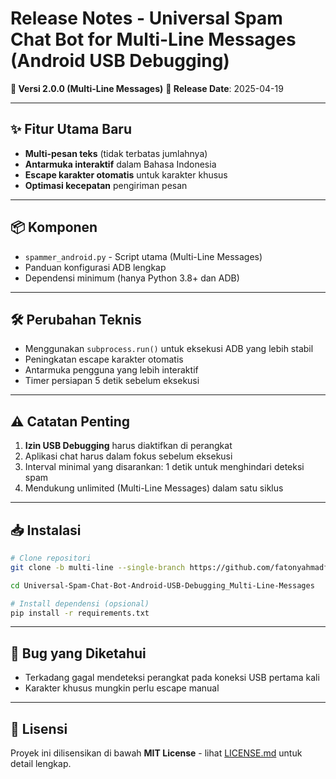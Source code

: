 # Release Notes - Universal Spam Chat Bot for Multi-Line Messages (Android USB Debugging)

**🚀 Versi 2.0.0 (Multi-Line Messages)**
**📅 Release Date**: 2025-04-19

---

## ✨ Fitur Utama Baru

- **Multi-pesan teks** (tidak terbatas jumlahnya)
- **Antarmuka interaktif** dalam Bahasa Indonesia
- **Escape karakter otomatis** untuk karakter khusus
- **Optimasi kecepatan** pengiriman pesan

---

## 📦 Komponen

- `spammer_android.py` - Script utama (Multi-Line Messages)
- Panduan konfigurasi ADB lengkap
- Dependensi minimum (hanya Python 3.8+ dan ADB)

---

## 🛠️ Perubahan Teknis

- Menggunakan `subprocess.run()` untuk eksekusi ADB yang lebih stabil
- Peningkatan escape karakter otomatis
- Antarmuka pengguna yang lebih interaktif
- Timer persiapan 5 detik sebelum eksekusi

---

## ⚠️ Catatan Penting

1. **Izin USB Debugging** harus diaktifkan di perangkat
2. Aplikasi chat harus dalam fokus sebelum eksekusi
3. Interval minimal yang disarankan: 1 detik untuk menghindari deteksi spam
4. Mendukung unlimited (Multi-Line Messages) dalam satu siklus

---

## 📥 Instalasi

```bash
# Clone repositori
git clone -b multi-line --single-branch https://github.com/fatonyahmadfauzi/Universal-Spam-Chat-Bot-Android-USB-Debugging.git Universal-Spam-Chat-Bot-Android-USB-Debugging_Multi-Line-Messages

cd Universal-Spam-Chat-Bot-Android-USB-Debugging_Multi-Line-Messages

# Install dependensi (opsional)
pip install -r requirements.txt
```

---

## 🐛 Bug yang Diketahui

- Terkadang gagal mendeteksi perangkat pada koneksi USB pertama kali
- Karakter khusus mungkin perlu escape manual

---

## 📜 Lisensi

Proyek ini dilisensikan di bawah **MIT License** - lihat [LICENSE.md]() untuk detail lengkap.
